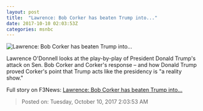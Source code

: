 ```yaml
---
layout: post
title:  "Lawrence: Bob Corker has beaten Trump into..."
date: 2017-10-10 02:03:53Z
categories: msnbc
---
```


![Lawrence: Bob Corker has beaten Trump into...](http://media1.s-nbcnews.com/j/MSNBC/Components/Video/201710/2017-10-10T02-03-53-366Z--1280x720.video_1067x600.jpg)

Lawrence O'Donnell looks at the play-by-play of President Donald Trump's attack on Sen. Bob Corker and Corker's response – and how Donald Trump proved Corker's point that Trump acts like the presidency is "a reality show."


Full story on F3News: [Lawrence: Bob Corker has beaten Trump into...](http://www.f3nws.com/n/zUDyZH)

> Posted on: Tuesday, October 10, 2017 2:03:53 AM
